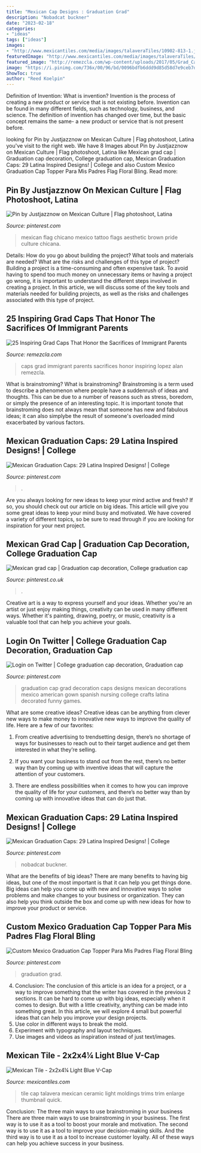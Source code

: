 ```yaml
---
title: "Mexican Cap Designs : Graduation Grad"
description: "Nobadcat buckner"
date: "2023-02-18"
categories:
- "ideas"
tags: ["ideas"]
images:
- "http://www.mexicantiles.com/media/images/talaveraTiles/10902-813-1.jpg"
featuredImage: "http://www.mexicantiles.com/media/images/talaveraTiles/10902-813-1.jpg"
featured_image: "http://remezcla.com/wp-content/uploads/2017/05/Grad_Caps.jpg"
image: "https://i.pinimg.com/736x/00/96/bd/0096bdfb6ddd9d85d58d7e9ceb7d2ed2.jpg"
ShowToc: true
author: "Reed Koelpin"
---
```



Definition of Invention: What is invention?
Invention is the process of creating a new product or service that is not existing before. Invention can be found in many different fields, such as technology, business, and science. The definition of invention has changed over time, but the basic concept remains the same- a new product or service that is not present before.

	

		
looking for Pin by Justjazznow on Mexican Culture | Flag photoshoot, Latina you've visit to the right web. We have 8 Images about Pin by Justjazznow on Mexican Culture | Flag photoshoot, Latina like Mexican grad cap | Graduation cap decoration, College graduation cap, Mexican Graduation Caps: 29 Latina Inspired Designs! | College and also Custom Mexico Graduation Cap Topper Para Mis Padres Flag Floral Bling. Read more:
		
    
## Pin By Justjazznow On Mexican Culture | Flag Photoshoot, Latina

<img loading=lazy src="https://i.pinimg.com/originals/9b/9e/ce/9b9ecebc3974cb638c48a1a378427d95.jpg" onerror="this.onerror=null;this.src='https://tse3.mm.bing.net/th?id=OIP.4N0Y4FExzzX_T0tWrN1PVwHaIS&amp;pid=15.1';" alt="Pin by Justjazznow on Mexican Culture | Flag photoshoot, Latina">

_Source: pinterest.com_

>mexican flag chicano mexico tattoo flags aesthetic brown pride culture chicana. 

	

Details: How do you go about building the project? What tools and materials are needed? What are the risks and challenges of this type of project?
Building a project is a time-consuming and often expensive task. To avoid having to spend too much money on unnecessary items or having a project go wrong, it is important to understand the different steps involved in creating a project. In this article, we will discuss some of the key tools and materials needed for building projects, as well as the risks and challenges associated with this type of project.

    
## 25 Inspiring Grad Caps That Honor The Sacrifices Of Immigrant Parents

<img loading=lazy src="http://remezcla.com/wp-content/uploads/2017/05/Grad_Caps.jpg" onerror="this.onerror=null;this.src='https://tse4.mm.bing.net/th?id=OIP.jvSPtBRiEjj-KQc0fQRH-gHaDw&amp;pid=15.1';" alt="25 Inspiring Grad Caps That Honor the Sacrifices of Immigrant Parents">

_Source: remezcla.com_

>caps grad immigrant parents sacrifices honor inspiring lopez alan remezcla. 

	

What is brainstroming?
What is brainstroming? Brainstroming is a term used to describe a phenomenon where people have a suddenrush of ideas and thoughts. This can be due to a number of reasons such as stress, boredom, or simply the presence of an interesting topic. It is important tonote that brainstroming does not always mean that someone has new and fabulous ideas; it can also simplybe the result of someone's overloaded mind exacerbated by various factors.

    
## Mexican Graduation Caps: 29 Latina Inspired Designs! | College

<img loading=lazy src="https://i.pinimg.com/736x/6d/e3/b6/6de3b65816957e7616a9f53f9dd11990.jpg" onerror="this.onerror=null;this.src='https://tse3.mm.bing.net/th?id=OIP.fr9Lvgo-PnOu8KtW7-cCNwHaHa&amp;pid=15.1';" alt="Mexican Graduation Caps: 29 Latina Inspired Designs! | College">

_Source: pinterest.com_

>. 

	

Are you always looking for new ideas to keep your mind active and fresh? If so, you should check out our article on big ideas. This article will give you some great ideas to keep your mind busy and motivated. We have covered a variety of different topics, so be sure to read through if you are looking for inspiration for your next project.

    
## Mexican Grad Cap | Graduation Cap Decoration, College Graduation Cap

<img loading=lazy src="https://i.pinimg.com/736x/00/96/bd/0096bdfb6ddd9d85d58d7e9ceb7d2ed2.jpg" onerror="this.onerror=null;this.src='https://tse1.mm.bing.net/th?id=OIP.jukNzC46-4tAnTGI7eSGJwHaJ3&amp;pid=15.1';" alt="Mexican grad cap | Graduation cap decoration, College graduation cap">

_Source: pinterest.co.uk_

>. 

	

Creative art is a way to express yourself and your ideas. Whether you're an artist or just enjoy making things, creativity can be used in many different ways. Whether it's painting, drawing, poetry, or music, creativity is a valuable tool that can help you achieve your goals.

    
## Login On Twitter | College Graduation Cap Decoration, Graduation Cap

<img loading=lazy src="https://i.pinimg.com/originals/c9/a7/25/c9a7250adcdd2bb2975ff6a417e2108d.jpg" onerror="this.onerror=null;this.src='https://tse2.mm.bing.net/th?id=OIP._kdhtTUW-HQTYVFmUfglKgHaHa&amp;pid=15.1';" alt="Login on Twitter | College graduation cap decoration, Graduation cap">

_Source: pinterest.com_

>graduation cap grad decoration caps designs mexican decorations mexico american gown spanish nursing college crafts latina decorated funny games. 

	

What are some creative ideas?
Creative ideas can be anything from clever new ways to make money to innovative new ways to improve the quality of life. Here are a few of our favorites: 
1) From creative advertising to trendsetting design, there’s no shortage of ways for businesses to reach out to their target audience and get them interested in what they’re selling.

2) If you want your business to stand out from the rest, there’s no better way than by coming up with inventive ideas that will capture the attention of your customers.

3) There are endless possibilities when it comes to how you can improve the quality of life for your customers, and there’s no better way than by coming up with innovative ideas that can do just that.

    
## Mexican Graduation Caps: 29 Latina Inspired Designs! | College

<img loading=lazy src="https://i.pinimg.com/736x/91/f6/0e/91f60ebc134d15107c5b5d7c0b0d621e.jpg" onerror="this.onerror=null;this.src='https://tse1.mm.bing.net/th?id=OIP._Z7Viz0ZkcXqvWn9dxxiwAHaHa&amp;pid=15.1';" alt="Mexican Graduation Caps: 29 Latina Inspired Designs! | College">

_Source: pinterest.com_

>nobadcat buckner. 

	

What are the benefits of big ideas?
There are many benefits to having big ideas, but one of the most important is that it can help you get things done. Big ideas can help you come up with new and innovative ways to solve problems and make changes to your business or organization. They can also help you think outside the box and come up with new ideas for how to improve your product or service.

    
## Custom Mexico Graduation Cap Topper Para Mis Padres Flag Floral Bling

<img loading=lazy src="https://i.pinimg.com/736x/33/c4/27/33c427dcdd2f5a7d47ef90e7f7f42766.jpg" onerror="this.onerror=null;this.src='https://tse1.mm.bing.net/th?id=OIP.vkSHWvQk9wt5UNOrm5TbPwHaJ3&amp;pid=15.1';" alt="Custom Mexico Graduation Cap Topper Para Mis Padres Flag Floral Bling">

_Source: pinterest.com_

>graduation grad. 

	

4. Conclusion: The conclusion of this article is an idea for a project, or a way to improve something that the writer has covered in the previous 2 sections.
It can be hard to come up with big ideas, especially when it comes to design. But with a little creativity, anything can be made into something great. In this article, we will explore 4 small but powerful ideas that can help you improve your design projects.
1. Use color in different ways to break the mold.
2. Experiment with typography and layout techniques.
3. Use images and videos as inspiration instead of just text/images.

    
## Mexican Tile - 2x2x4¼ Light Blue V-Cap

<img loading=lazy src="http://www.mexicantiles.com/media/images/talaveraTiles/10902-813-1.jpg" onerror="this.onerror=null;this.src='https://tse4.mm.bing.net/th?id=OIP.ZqP7w-rd1sOdcRfGCb78xQHaHa&amp;pid=15.1';" alt="Mexican Tile - 2x2x4¼ Light Blue V-Cap">

_Source: mexicantiles.com_

>tile cap talavera mexican ceramic light moldings trims trim enlarge thumbnail quick. 

	

Conclusion: The three main ways to use brainstroming in your business
There are three main ways to use brainstroming in your business. The first way is to use it as a tool to boost your morale and motivation. The second way is to use it as a tool to improve your decision-making skills. And the third way is to use it as a tool to increase customer loyalty. All of these ways can help you achieve success in your business.

